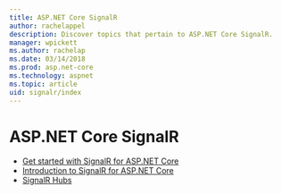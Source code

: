 ```yaml
---
title: ASP.NET Core SignalR
author: rachelappel
description: Discover topics that pertain to ASP.NET Core SignalR.
manager: wpickett
ms.author: rachelap
ms.date: 03/14/2018
ms.prod: asp.net-core
ms.technology: aspnet
ms.topic: article
uid: signalr/index
---
```

# ASP.NET Core SignalR

* [Get started with SignalR for ASP.NET Core](xref:signalr/get-started)
* [Introduction to SignalR for ASP.NET Core](xref:signalr/introduction)
* [SignalR Hubs](xref:signalr/hubs)

